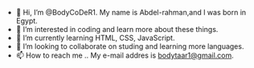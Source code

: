- 👋 Hi, I’m @BodyCoDeR1. My name is Abdel-rahman,and I was born in Egypt.
- 👀 I’m interested in coding and learn more about these things.
- 🌱 I’m currently learning HTML, CSS, JavaScript.
- 💞️ I’m looking to collaborate on studing and learning more languages.
- 📫 How to reach me .. My e-mail addres is bodytaar1@gmail.com.

<!---
BodyCoDeR1/BodyCoDeR1 is a ✨ special ✨ repository because its `README.md` (this file) appears on your GitHub profile.
You can click the Preview link to take a look at your changes.
--->
